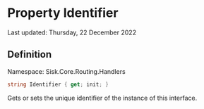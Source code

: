 # Property Identifier
Last updated: Thursday, 22 December 2022

## Definition
Namespace: Sisk.Core.Routing.Handlers

```csharp
string Identifier { get; init; }
```

Gets or sets the unique identifier of the instance of this interface.

